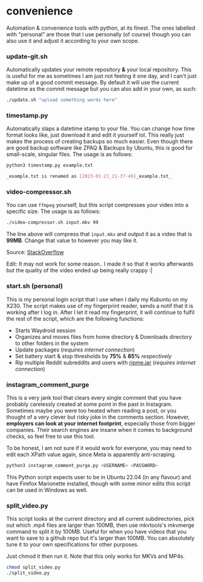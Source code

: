 # convenience
Automation &amp; convenience tools with python, at its finest. The ones labelled with "personal" are those that I use personally (of course) though you can also use it and adjust it according to your own scope. 

### update-git.sh
Automatically updates your remote repository **&** your local repository. This is useful for me as sometimes I am just not feeling it one day, and I can't just make up of a good commit message. By default it will use the current datetime as the commit message but you can also add in your own, as such:

``` bash
./update.sh "upload something words here"
```

### timestamp.py
Automatically slaps a datetime stamp to your file. You can change how time format looks like, just download it and edit it yourself lol. This really just makes the process of creating backups so much easier. Even though there are good backup software like ZPAQ & Backups by Ubuntu, this is good for small-scale, singular files. The usage is as follows:

``` bash
python3 timestamp.py example.txt

_example.txt is renamed as [2023-01-21_21-37-49]_example.txt_
```

### video-compressor.sh
You can use `ffmpeg` yourself, but this script compresses your video into a specific size. The usage is as follows:

``` bash
./video-compressor.sh input.mkv 99
```

The line above will compress that `input.mkv` and output it as a video that is **99MB**. Change that value to however you may like it.

Source: [StackOverflow](https://stackoverflow.com/a/61146975)

Edit: It may not work for some reason.. I made it so that it works afterwards but the quality of the video ended up being really crappy :|

### start.sh (personal)
This is my personal login script that I use when I daily my Kubuntu on my X230. The script makes use of my fingerprint reader, sends a notif that it is working after I log in. After I let it read my fingerprint, it will continue to fulfil the rest of the script, which are the following functions:
- Starts Waydroid session
- Organizes and moves files from home directory & Downloads directory to other folders in the system
- Update packages (_requires internet connection_)
- Set battery start &amp; stop thresholds by **75%** &amp; **85%** _respectively_
- Rip multiple Reddit subreddits and users with [ripme.jar](https://github.com/ripmeapp/ripme) (_requires internet connection_)

### instagram_comment_purge
This is a very jank tool that clears every single comment that you have probably carelessly created at some point in the past in Instagram. Sometimes maybe you were too heated when reading a post, or you thought of a very clever but risky joke in the comments section. However, **employers can look at your internet footprint**, especially those from bigger companies. Their search engines are insane when it comes to background checks, so feel free to use this tool. 

To be honest, I am not sure if it would work for everyone, you may need to edit each XPath value again, since Meta is apparently anti-scraping. 

``` bash
python3 instagram_comment_purge.py <USERNAME> <PASSWORD>
```

This Python script expects user to be in Ubuntu 22.04 (in any flavour) and have Firefox Marionette installed, though with some minor edits this script can be used in Windows as well.

### split_video.py
This script looks at the current directory and all current subdirectories, pick out which .mp4 files are larger than 100MB, then use mkvtools's mkvmerge command to split it by 100MB. Useful for when you have videos that you want to save to a github repo but it's larger than 100MB. You can absolutely tune it to your own specifications for other purposes.

Just chmod it then run it. Note that this only works for MKVs and MP4s. 

``` bash
chmod split_video.py
./split_video.py
```

